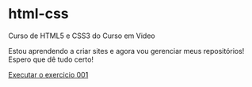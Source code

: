 # html-css
 Curso de HTML5 e CSS3 do Curso em Video

 Estou aprendendo a criar sites e agora vou gerenciar meus repositórios!
 Espero que dê tudo certo!

 <a href="https://yasmimdealbuquerque.github.io/html-css/exercicios/ex001/index.html">Executar o exercicio 001</a>
